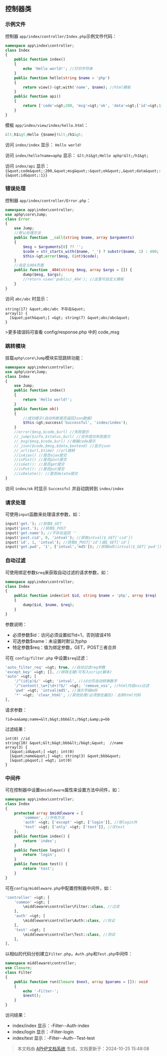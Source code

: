 ## 控制器类

### 示例文件

控制器 `app/index/controller/Index.php`示例文件代码：

```php
namespace app\index\controller;
class Index
{
    public function index()
    {
        echo 'Hello world!'; //打印字符串
    }
    public function hello(string $name = 'php')
    {
        return view()-&gt;with('name', $name); //html模板
    }    
    public function api()
    {
        return ['code'=&gt;200, 'msg'=&gt;'ok', 'data'=&gt;['id'=&gt;1]]; //Json数据
    }    
}
```

模板 `app/index/view/index/hello.html`：

```html
&lt;h1&gt;Hello {$name}!&lt;/h1&gt;
```

访问 `index/index` 显示： `Hello world!`

访问 `index/hello?name=aphp` 显示： `&lt;h1&gt;Hello aphp!&lt;/h1&gt;`

访问 `index/api` 显示：`{&quot;code&quot;:200,&quot;msg&quot;:&quot;ok&quot;,&quot;data&quot;:{&quot;id&quot;:1}}`

### 错误处理

控制器 `app/index/controller/Error.php`：

```php
namespace app\index\controller;
use aphp\core\Jump;
class Error
{
	use Jump;
	//默认处理方法
    public function __call(string $name, array $arguments)
    {
        $msg = $arguments[0] ?? '';
        $code = str_starts_with($name, '_') ? substr($name, 1) : 400;
        $this-&gt;error($msg, (int)$code);
    }
    //自定义404页面
    public function _404(string $msg, array $args = []) {
        dump($msg, $args);
        //return view('public/_404'); //这里可自定义模板
    }
}
```

访问 `abc/abc` 时显示：

```
string(17) &quot;abc/abc 不存在&quot;
array(1) {
  [&quot;path&quot;] =&gt; string(7) &quot;abc/abc&quot;
}
```

&gt;更多错误码可查看 config/response.php 中的 code_msg

### 跳转模块

挂载`aphp\core\Jump`模块实现跳转功能：

```php
namespace app\index\controller;
use aphp\core\Jump;
class Index
{
	use Jump;
	public function index()
    {
        return 'Hello world!';
    }
    public function ok()
    {
    	//成功提示(自动判断是否返回Json数据)
        $this-&gt;success('Successful', 'index/index');
    }
    //error($msg,$code,$url) //失败提示
	//_jump($info,$status,$url) //合并成功失败提示
	//_msg($msg,$code,$url) //根据code提示
	//_json($code,$msg,$data,$extend) //显示json
	//_url($url,$time) //url跳转
    //isAjax() //是否ajax提交
    //isPost() //是否post提交
    //isGet(): //是否get提交
    //isPut(): //是否put提交
    //isDelete(): //是否delete提交
}
```

访问 `index/ok` 时显示 `Successful` 并自动跳转到 `index/index`

### 请求处理

可使用`input`函数来处理请求参数，如：

```php
input('get.'); //获取$_GET
input('post.'); //获取$_POST
input('get.name'); //不存在返回 ''
input('post.cid', 0, 'intval'); //获取intval($_GET['cid'])
input('id', 1, 'intval'); //获取$_POST['id']或$_GET['id']   
input('get.pwd', '1', ['intval','md5']); //获取md5(intval($_GET['pwd'])) 
```

### 自动过滤

可使用绑定参数`$req`来获取自动过滤的请求参数，如：

```php
namespace app\index\controller;
class Index
{
    public function index(int $id, string $name = 'php', array $req)
    {
        dump($id, $name, $req);
    }
}
```

参数说明：

- 必须参数$id：访问必须设置如?id=1，否则错误416
- 可选参数$name：未设置时默认为php
- 特定参数$req：值为绑定参数，GET，POST三者合并

可在 `config/filter.php` 中设置`$req`过滤：

```php
'auto_filter_req' =&gt; true, //自动过滤req参数
'except_key' =&gt; [], //排除主键(可写入script脚本)
'auto' =&gt; [
    '/^(id|p)$/' =&gt; 'intval', //id分页自动转换数字
    '/^content(_\w+|\d+)?$/' =&gt; 'remove_xss', //html内容xss过滤
	'pwd' =&gt; 'intval|md5', //演示字段md5
	'*' =&gt; 'clear_html', //其他处理(必须放在最后)：去除html代码
],
```

请求参数：

```
?id=aa&amp;name=&lt;b&gt;bbb&lt;/b&gt;&amp;p=bb
```

过滤结果：

```
int(0) //id
string(10) &quot;&lt;b&gt;bbb&lt;/b&gt;&quot;  //name
array(3) {
  [&quot;id&quot;] =&gt; int(0)
  [&quot;name&quot;] =&gt; string(3) &quot;bbb&quot;
  [&quot;p&quot;] =&gt; int(0)
}
```

### 中间件

可在控制器中设置`$middleware`属性来设置方法中间件，如：

```php
namespace app\index\controller;
class Index
{
    protected array $middleware = [ 
        'common', //所有方法
        'auth' =&gt; ['except' =&gt; ['login']], //除login外
        'test' =&gt; ['only' =&gt; ['test']], //仅test 
    ]; 
    public function index() {           
        return 'index';
    }
    public function login() {
        return 'login';
    } 
    public function test() {
        return 'test';
    }  
}
```

可在`config/middleware.php`中配置控制器中间件，如：

```php
'controller' =&gt; [
    'common' =&gt; [
        \middleware\controller\Filter::class, //过滤
    ],
    'auth' =&gt; [
        \middleware\controller\Auth::class, //验证
    ],
    'test' =&gt; [
        \middleware\controller\Test::class, //测试
    ],
],   
```

以相似的代码分别建立`Filter.php`，`Auth.php`和`Test.php`中间件：

```php
namespace middleware\controller;
use Closure;
class Filter
{
    public function run(Closure $next, array $params = []): void
    {
        echo '-Filter-';
        $next();
    }
}
```

访问结果：

- index/index 显示：-Filter--Auth-index
- index/login 显示：-Filter-login
- index/test 显示：-Filter--Auth--Test-test


>本文档由 [APHP文档系统](https://doc.aphp.top) 生成，文档更新于：2024-10-25 15:48:08